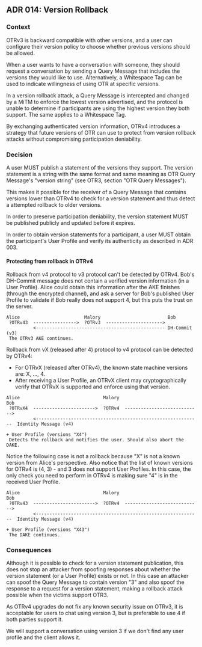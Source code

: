 ## ADR 014: Version Rollback

### Context

OTRv3 is backward compatible with other versions, and a user can configure their
version policy to choose whether previous versions should be allowed.

When a user wants to have a conversation with someone, they should request a
conversation by sending a Query Message that includes the versions they would
like to use. Alternatively, a Whitespace Tag can be used to indicate willingness
of using OTR at specific versions.

In a version rollback attack, a Query Message is intercepted and changed by
a MiTM to enforce the lowest version advertised, and the protocol is unable to
determine if participants are using the highest version they both support. The
same applies to a Whitespace Tag.

By exchanging authenticated version information, OTRv4 introduces a strategy that
future versions of OTR can use to protect from version rollback attacks without
compromising participation deniability.

### Decision

A user MUST publish a statement of the versions they support. The version
statement is a string with the same format and same meaning as OTR Query
Message's "version string" (see OTR3, section "OTR Query Messages").

This makes it possible for the receiver of a Query Message that contains
versions lower than OTRv4 to check for a version statement and thus detect a
attempted rollback to older versions.

In order to preserve participation deniability, the version statement MUST be
published publicly and updated before it expires.

In order to obtain version statements for a participant, a user MUST obtain the
participant's User Profile and verify its authenticity as described in ADR 003.

#### Protecting from rollback in OTRv4

Rollback from v4 protocol to v3 protocol can't be detected by OTRv4. Bob's
DH-Commit message does not contain a verified version information (in a User
Profile). Alice could obtain this information after the AKE finishes (through
the encrypted channel), and ask a server for Bob's published User Profile to
validate if Bob really does not support 4, but this puts the trust on the server.

```
Alice                        Malory                         Bob
 ?OTRv43  ---------------->  ?OTRv3  --------------------->
          <------------------------------------------------ DH-Commit (v3)
 The OTRv3 AKE continues.
```

Rollback from vX (released after 4) protocol to v4 protocol can be
detected by OTRv4:

- For OTRvX (released after OTRv4), the known state machine versions are:
  X, ..., 4.
- After receiving a User Profile, an OTRvX client may cryptographically
  verify that OTRvX is supported and enforce using that version.

```
Alice                               Malory                                Bob
 ?OTRvX4  ----------------------->  ?OTRv4  ---------------------------->
          <-------------------------------------------------------------  Identity Message (v4)
                                                                          + User Profile (versions "X4")
 Detects the rollback and notifies the user. Should also abort the DAKE.
```

Notice the following case is not a rollback because "X" is not a known version
from Alice's perspective. Also notice that the list of known versions for OTRv4
is (4, 3) - and 3 does not support User Profiles. In this case, the only check
you need to perform in OTRv4 is making sure "4" is in the received User Profile.

```
Alice                               Malory                                Bob
 ?OTRv43  ----------------------->  ?OTRv4  ---------------------------->
          <-------------------------------------------------------------  Identity Message (v4)
                                                                          + User Profile (versions "X43")
 The DAKE continues.
```

### Consequences

Although it is possible to check for a version statement publication, this does
not stop an attacker from spoofing responses about whether the version statement
(or a User Profile) exists or not. In this case an attacker can spoof the Query
Message to contain version "3" and also spoof the response to a request for a
version statement, making a rollback attack possible when the victims support
OTR3.

As OTRv4 upgrades do not fix any known security issue on OTRv3, it is
acceptable for users to chat using version 3, but is preferable to use 4 if
both parties support it.

We will support a conversation using version 3 if we don't find any user
profile and the client allows it.

